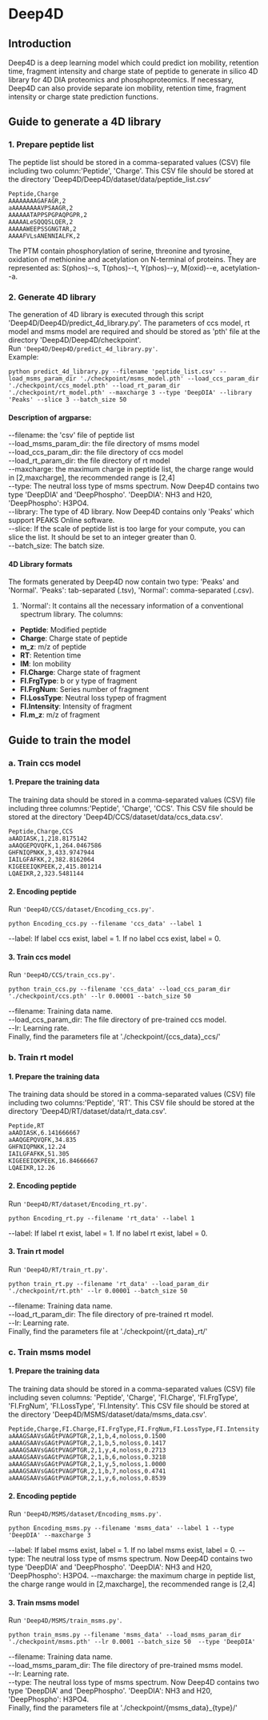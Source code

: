 # Deep4D
## Introduction
Deep4D is a deep learning model which could predict ion mobility, retention time, fragment intensity and charge state of peptide to generate in silico 4D library for 4D DIA proteomics and phosphoproteomics.
If necessary, Deep4D can also provide separate ion mobility, retention time, fragment intensity or charge state prediction functions.
## Guide to generate a 4D library 
### 1. Prepare peptide list
The peptide list should be stored in a comma-separated values (CSV) file including two column:'Peptide', 'Charge'. This CSV file should be stored at the directory 'Deep4D/Deep4D/dataset/data/peptide_list.csv'
```
Peptide,Charge
AAAAAAAAGAFAGR,2
aAAAAAAAAVPSAAGR,2
AAAAAATAPPSPGPAQPGPR,2
AAAAALeSQQQSLQER,2
AAAAAWEEPSSGNGTAR,2
AAAAFVLsANENNIALFK,2
```
The PTM contain phosphorylation of serine, threonine and tyrosine, oxidation of methionine and acetylation on N-terminal of proteins. They are represented as: S(phos)--s, T(phos)--t, Y(phos)--y, M(oxid)--e, acetylation--a.

### 2. Generate 4D library
The generation of 4D library is executed through this script 'Deep4D/Deep4D/predict_4d_library.py'. The parameters of ccs model, rt model and msms model are required and should be stored as 'pth' file at the directory 'Deep4D/Deep4D/checkpoint'.   
Run `'Deep4D/Deep4D/predict_4d_library.py'`.  
Example:
```
python predict_4d_library.py --filename 'peptide_list.csv' --load_msms_param_dir './checkpoint/msms_model.pth' --load_ccs_param_dir './checkpoint/ccs_model.pth' --load_rt_param_dir './checkpoint/rt_model.pth' --maxcharge 3 --type 'DeepDIA' --library 'Peaks' --slice 3 --batch_size 50 
```
#### Description of argparse:  
--filename: the 'csv' file of peptide list  
--load_msms_param_dir: the file directory of msms model  
--load_ccs_param_dir: the file directory of ccs model  
--load_rt_param_dir: the file directory of rt model  
--maxcharge: the maximum charge in peptide list, the charge range would in [2,maxcharge], the recommended range is [2,4]  
--type: The neutral loss type of msms spectrum. Now Deep4D contains two type 'DeepDIA' and 'DeepPhospho'. 'DeepDIA': NH3 and H20, 'DeepPhospho': H3PO4.  
--library: The type of 4D library. Now Deep4D contains only 'Peaks' which support PEAKS Online software.    
--slice: If the scale of  peptide list is too large for your compute, you can slice the list. It should be set to an integer greater than 0.  
--batch_size: The batch size.  
#### 4D Library formats
The formats generated by Deep4D now contain two type: 'Peaks' and 'Normal'. 'Peaks': tab-separated (.tsv), 'Normal': comma-separated (.csv).   
1. 'Normal': It contains all the necessary information of a conventional spectrum library. The columns:
- **Peptide**: Modified peptide
- **Charge**: Charge state of peptide
- **m_z**: m/z of peptide
- **RT**: Retention time
- **IM**: Ion mobility
- **FI.Charge**: Charge state of fragment 
- **FI.FrgType**: b or y type of fragment
- **FI.FrgNum**: Series number of fragment
- **FI.LossType**: Neutral loss typep of fragment
- **FI.Intensity**: Intensity of fragment
- **FI.m_z**: m/z of fragment
## Guide to train the model
### a. Train ccs model  
#### 1. Prepare the training data
The training data should be stored in a comma-separated values (CSV) file including three columns:'Peptide', 'Charge', 'CCS'. This CSV file should be stored at the directory 'Deep4D/CCS/dataset/data/ccs_data.csv'.
```
Peptide,Charge,CCS
aAADIASK,1,218.8175142
aAAQGEPQVQFK,1,264.0467586
GHFNIQPNKK,3,433.9747944
IAILGFAFKK,2,382.8162064
KIGEEEIQKPEEK,2,415.801214
LQAEIKR,2,323.5481144
```
#### 2. Encoding peptide
Run `'Deep4D/CCS/dataset/Encoding_ccs.py'`. 
```
python Encoding_ccs.py --filename 'ccs_data' --label 1
```
--label: If label ccs exist, label = 1. If no label ccs exist, label = 0.
#### 3. Train ccs model
Run `'Deep4D/CCS/train_ccs.py'`. 
```
python train_ccs.py --filename 'ccs_data' --load_ccs_param_dir './checkpoint/ccs.pth' --lr 0.00001 --batch_size 50
```
--filename: Training data name.  
--load_ccs_param_dir: The file directory of pre-trained ccs model.  
--lr: Learning rate.  
Finally, find the parameters file at './checkpoint/{ccs_data}_ccs/'
### b. Train rt model  
#### 1. Prepare the training data
The training data should be stored in a comma-separated values (CSV) file including two columns:'Peptide', 'RT'. This CSV file should be stored at the directory 'Deep4D/RT/dataset/data/rt_data.csv'.
```
Peptide,RT
aAADIASK,6.141666667
aAAQGEPQVQFK,34.835
GHFNIQPNKK,12.24
IAILGFAFKK,51.305
KIGEEEIQKPEEK,16.84666667
LQAEIKR,12.26
```
#### 2. Encoding peptide
Run `'Deep4D/RT/dataset/Encoding_rt.py'`. 
```
python Encoding_rt.py --filename 'rt_data' --label 1
```
--label: If label rt exist, label = 1. If no label rt exist, label = 0.
#### 3. Train rt model
Run `'Deep4D/RT/train_rt.py'`. 
```
python train_rt.py --filename 'rt_data' --load_param_dir './checkpoint/rt.pth' --lr 0.00001 --batch_size 50
```
--filename: Training data name.  
--load_rt_param_dir: The file directory of pre-trained rt model.  
--lr: Learning rate.  
Finally, find the parameters file at './checkpoint/{rt_data}_rt/'
### c. Train msms model  
#### 1. Prepare the training data
The training data should be stored in a comma-separated values (CSV) file including seven columns: 'Peptide', 'Charge', 'FI.Charge', 'FI.FrgType', 'FI.FrgNum', 'FI.LossType', 'FI.Intensity'. This CSV file should be stored at the directory 'Deep4D/MSMS/dataset/data/msms_data.csv'.
```
Peptide,Charge,FI.Charge,FI.FrgType,FI.FrgNum,FI.LossType,FI.Intensity
aAAAGSAAVsGAGtPVAGPTGR,2,1,b,4,noloss,0.1500
aAAAGSAAVsGAGtPVAGPTGR,2,1,b,5,noloss,0.1417
aAAAGSAAVsGAGtPVAGPTGR,2,1,y,4,noloss,0.2713
aAAAGSAAVsGAGtPVAGPTGR,2,1,b,6,noloss,0.3218
aAAAGSAAVsGAGtPVAGPTGR,2,1,y,5,noloss,1.0000
aAAAGSAAVsGAGtPVAGPTGR,2,1,b,7,noloss,0.4741
aAAAGSAAVsGAGtPVAGPTGR,2,1,y,6,noloss,0.8539
```
#### 2. Encoding peptide
Run `'Deep4D/MSMS/dataset/Encoding_msms.py'`. 
```
python Encoding_msms.py --filename 'msms_data' --label 1 --type 'DeepDIA' --maxcharge 3
```
--label: If label msms exist, label = 1. If no label msms exist, label = 0.
--type: The neutral loss type of msms spectrum. Now Deep4D contains two type 'DeepDIA' and 'DeepPhospho'. 'DeepDIA': NH3 and H20, 'DeepPhospho': H3PO4.
--maxcharge: the maximum charge in peptide list, the charge range would in [2,maxcharge], the recommended range is [2,4]  
#### 3. Train msms model
Run `'Deep4D/MSMS/train_msms.py'`. 
```
python train_msms.py --filename 'msms_data' --load_msms_param_dir './checkpoint/msms.pth' --lr 0.0001 --batch_size 50  --type 'DeepDIA'
```
--filename: Training data name.  
--load_msms_param_dir: The file directory of pre-trained msms model.  
--lr: Learning rate.  
--type: The neutral loss type of msms spectrum. Now Deep4D contains two type 'DeepDIA' and 'DeepPhospho'. 'DeepDIA': NH3 and H20, 'DeepPhospho': H3PO4.  
Finally, find the parameters file at './checkpoint/{msms_data}_{type}/'
